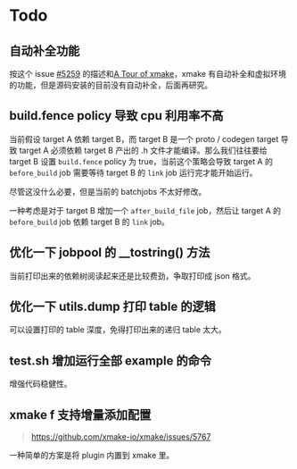 # Todo

## 自动补全功能

按这个 issue [#5259](https://github.com/xmake-io/xmake/issues/5259) 的描述和[A Tour of xmake](https://zhuanlan.zhihu.com/p/548734585)，xmake 有自动补全和虚拟环境的功能，但是源码安装的目前没有自动补全，后面再研究。

## build.fence policy 导致 cpu 利用率不高

当前假设 target A 依赖 target B，而 target B 是一个 proto / codegen target 导致 target A 必须依赖 target B 产出的 .h 文件才能编译。那么我们往往要给 target B 设置 `build.fence` policy 为 true，当前这个策略会导致 target A 的 `before_build` job 需要等待 target B 的 `link` job 运行完才能开始运行。

尽管这没什么必要，但是当前的 batchjobs 不太好修改。

一种考虑是对于 target B 增加一个 `after_build_file` job，然后让 target A 的 `before_build` job 依赖 target B 的 `link` job。

## 优化一下 jobpool 的 __tostring() 方法

当前打印出来的依赖树阅读起来还是比较费劲，争取打印成 json 格式。

## 优化一下 utils.dump 打印 table 的逻辑

可以设置打印的 table 深度，免得打印出来的递归 table 太大。

## test.sh 增加运行全部 example 的命令

增强代码稳健性。

## xmake f 支持增量添加配置

> <https://github.com/xmake-io/xmake/issues/5767>

一种简单的方案是将 plugin 内置到 xmake 里。
